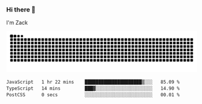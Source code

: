 ### Hi there 👋
I'm Zack

![](https://raw.githubusercontent.com/z4cki/z4cki/refs/heads/output/github-contribution-grid-snake.svg)
<!--START_SECTION:waka-->

```txt
JavaScript   1 hr 22 mins    █████████████████████▒░░░   85.09 %
TypeScript   14 mins         ███▓░░░░░░░░░░░░░░░░░░░░░   14.90 %
PostCSS      0 secs          ░░░░░░░░░░░░░░░░░░░░░░░░░   00.01 %
```

<!--END_SECTION:waka-->
